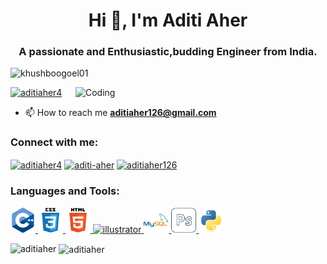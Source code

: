 <h1 align="center">Hi 👋, I'm Aditi Aher</h1>
<h3 align="center">A passionate and Enthusiastic,budding Engineer from India.</h3>
<p align="left"> <img src="https://komarev.com/ghpvc/?username=khushboogoel01&label=Profile%20views&color=129e00&style=plastic" alt="khushboogoel01" /> </p>
<img align="right" alt="Coding" width="400" src="https://cdn.dribbble.com/users/2646423/screenshots/5507196/computer.gif">

<p align="left"> <a href="https://twitter.com/aditiaher4" target="blank"><img src="https://img.shields.io/twitter/follow/aditiaher4?logo=twitter&style=for-the-badge" alt="aditiaher4" /></a> </p>

- 📫 How to reach me **aditiaher126@gmail.com**

<h3 align="left">Connect with me:</h3>
<p align="left">
<a href="https://twitter.com/aditiaher4" target="blank"><img align="center" src="https://cdn.jsdelivr.net/npm/simple-icons@3.0.1/icons/twitter.svg" alt="aditiaher4" height="30" width="40" /></a>
<a href="https://linkedin.com/in/aditi-aher" target="blank"><img align="center" src="https://cdn.jsdelivr.net/npm/simple-icons@3.0.1/icons/linkedin.svg" alt="aditi-aher" height="30" width="40" /></a>
<a href="https://www.hackerrank.com/aditiaher126" target="blank"><img align="center" src="https://cdn.jsdelivr.net/npm/simple-icons@3.0.1/icons/hackerrank.svg" alt="aditiaher126" height="30" width="40" /></a>
</p>

<h3 align="left">Languages and Tools:</h3>
<p align="left"> <a href="https://www.w3schools.com/cpp/" target="_blank"> <img src="https://raw.githubusercontent.com/devicons/devicon/master/icons/cplusplus/cplusplus-original.svg" alt="cplusplus" width="40" height="40"/> </a> <a href="https://www.w3schools.com/css/" target="_blank"> <img src="https://raw.githubusercontent.com/devicons/devicon/master/icons/css3/css3-original-wordmark.svg" alt="css3" width="40" height="40"/> </a> <a href="https://www.w3.org/html/" target="_blank"> <img src="https://raw.githubusercontent.com/devicons/devicon/master/icons/html5/html5-original-wordmark.svg" alt="html5" width="40" height="40"/> </a> <a href="https://www.adobe.com/in/products/illustrator.html" target="_blank"> <img src="https://www.vectorlogo.zone/logos/adobe_illustrator/adobe_illustrator-icon.svg" alt="illustrator" width="40" height="40"/> </a> <a href="https://www.mysql.com/" target="_blank"> <img src="https://raw.githubusercontent.com/devicons/devicon/master/icons/mysql/mysql-original-wordmark.svg" alt="mysql" width="40" height="40"/> </a> <a href="https://www.photoshop.com/en" target="_blank"> <img src="https://raw.githubusercontent.com/devicons/devicon/master/icons/photoshop/photoshop-line.svg" alt="photoshop" width="40" height="40"/> </a> <a href="https://www.python.org" target="_blank"> <img src="https://raw.githubusercontent.com/devicons/devicon/master/icons/python/python-original.svg" alt="python" width="40" height="40"/> </a> </p>

<p><img align="left" src="https://github-readme-stats.vercel.app/api/top-langs?username=aditiaher&show_icons=true&locale=en&layout=compact" alt="aditiaher" /></p>

<p>&nbsp;<img align="center" src="https://github-readme-stats.vercel.app/api?username=aditiaher&show_icons=true&locale=en" alt="aditiaher" /></p>

